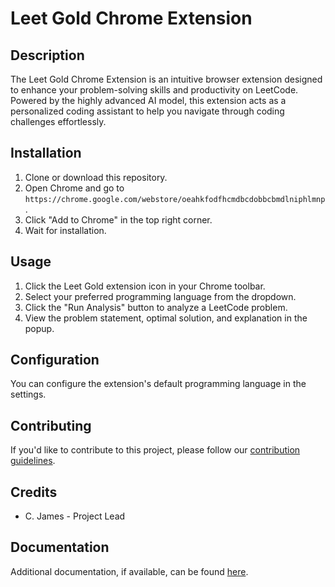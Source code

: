 # Leet Gold Chrome Extension

## Description
The Leet Gold Chrome Extension is an intuitive browser extension designed to enhance your problem-solving 
skills and productivity on LeetCode. Powered by the highly advanced AI model, this extension acts as a 
personalized coding assistant to help you navigate through coding challenges effortlessly.

## Installation
1. Clone or download this repository.
2. Open Chrome and go to `https://chrome.google.com/webstore/oeahkfodfhcmdbcdobbcbmdlniphlmnp`.
3. Click "Add to Chrome" in the top right corner.
4. Wait for installation.

## Usage
1. Click the Leet Gold extension icon in your Chrome toolbar.
2. Select your preferred programming language from the dropdown.
3. Click the "Run Analysis" button to analyze a LeetCode problem.
4. View the problem statement, optimal solution, and explanation in the popup.

## Configuration
You can configure the extension's default programming language in the settings.

## Contributing
If you'd like to contribute to this project, please follow our [contribution guidelines](CONTRIBUTING.md).

## Credits
- C. James - Project Lead

## Documentation
Additional documentation, if available, can be found [here](documentation/).
